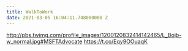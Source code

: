 ```yaml
---
title: WalkToWork
date: 2021-03-05 16:04:11.748000000 Z
---
```


 http://pbs.twimg.com/profile_images/1200120832414142465/L_Bojb-w_normal.jpg#MSFTAdvocate https://t.co/Eqy9OOuaqK